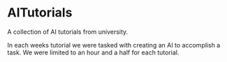 # AITutorials
A collection of AI tutorials from university.

In each weeks tutorial we were tasked with creating an AI to accomplish a task. We were limited to an hour and a half for each tutorial.
